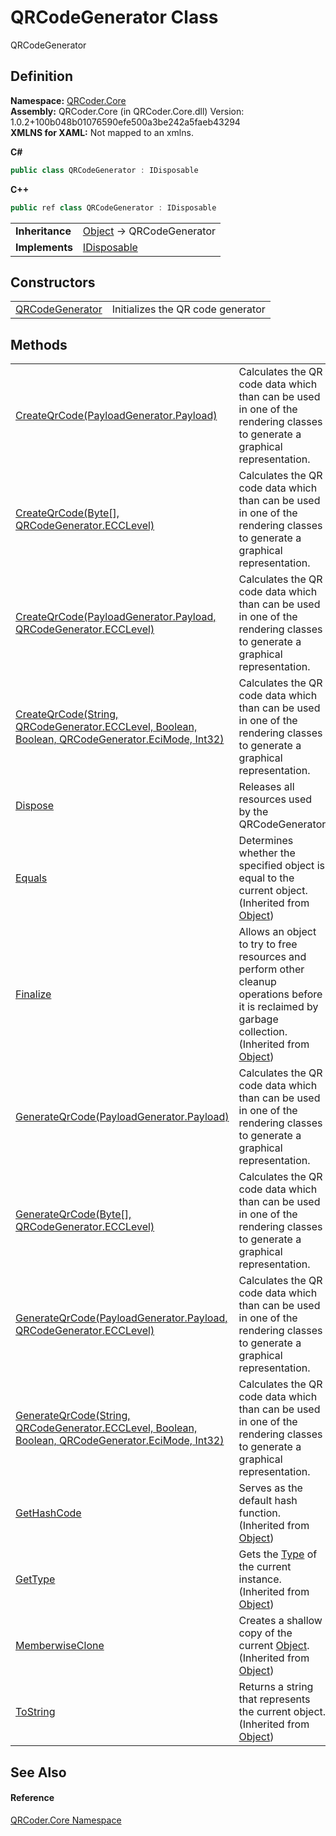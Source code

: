 # QRCodeGenerator Class


QRCodeGenerator



## Definition
**Namespace:** <a href="N_QRCoder_Core.md">QRCoder.Core</a>  
**Assembly:** QRCoder.Core (in QRCoder.Core.dll) Version: 1.0.2+100b048b01076590efe500a3be242a5faeb43294  
**XMLNS for XAML:** Not mapped to an xmlns.

**C#**
``` C#
public class QRCodeGenerator : IDisposable
```
**C++**
``` C++
public ref class QRCodeGenerator : IDisposable
```

<table><tr><td><strong>Inheritance</strong></td><td><a href="https://learn.microsoft.com/dotnet/api/system.object" target="_blank" rel="noopener noreferrer">Object</a>  →  QRCodeGenerator</td></tr>
<tr><td><strong>Implements</strong></td><td><a href="https://learn.microsoft.com/dotnet/api/system.idisposable" target="_blank" rel="noopener noreferrer">IDisposable</a></td></tr>
</table>



## Constructors
<table>
<tr>
<td><a href="M_QRCoder_Core_QRCodeGenerator__ctor.md">QRCodeGenerator</a></td>
<td>Initializes the QR code generator</td></tr>
</table>

## Methods
<table>
<tr>
<td><a href="M_QRCoder_Core_QRCodeGenerator_CreateQrCode.md">CreateQrCode(PayloadGenerator.Payload)</a></td>
<td>Calculates the QR code data which than can be used in one of the rendering classes to generate a graphical representation.</td></tr>
<tr>
<td><a href="M_QRCoder_Core_QRCodeGenerator_CreateQrCode_2.md">CreateQrCode(Byte[], QRCodeGenerator.ECCLevel)</a></td>
<td>Calculates the QR code data which than can be used in one of the rendering classes to generate a graphical representation.</td></tr>
<tr>
<td><a href="M_QRCoder_Core_QRCodeGenerator_CreateQrCode_1.md">CreateQrCode(PayloadGenerator.Payload, QRCodeGenerator.ECCLevel)</a></td>
<td>Calculates the QR code data which than can be used in one of the rendering classes to generate a graphical representation.</td></tr>
<tr>
<td><a href="M_QRCoder_Core_QRCodeGenerator_CreateQrCode_3.md">CreateQrCode(String, QRCodeGenerator.ECCLevel, Boolean, Boolean, QRCodeGenerator.EciMode, Int32)</a></td>
<td>Calculates the QR code data which than can be used in one of the rendering classes to generate a graphical representation.</td></tr>
<tr>
<td><a href="M_QRCoder_Core_QRCodeGenerator_Dispose.md">Dispose</a></td>
<td>Releases all resources used by the QRCodeGenerator</td></tr>
<tr>
<td><a href="https://learn.microsoft.com/dotnet/api/system.object.equals#system-object-equals(system-object)" target="_blank" rel="noopener noreferrer">Equals</a></td>
<td>Determines whether the specified object is equal to the current object.<br />(Inherited from <a href="https://learn.microsoft.com/dotnet/api/system.object" target="_blank" rel="noopener noreferrer">Object</a>)</td></tr>
<tr>
<td><a href="https://learn.microsoft.com/dotnet/api/system.object.finalize" target="_blank" rel="noopener noreferrer">Finalize</a></td>
<td>Allows an object to try to free resources and perform other cleanup operations before it is reclaimed by garbage collection.<br />(Inherited from <a href="https://learn.microsoft.com/dotnet/api/system.object" target="_blank" rel="noopener noreferrer">Object</a>)</td></tr>
<tr>
<td><a href="M_QRCoder_Core_QRCodeGenerator_GenerateQrCode.md">GenerateQrCode(PayloadGenerator.Payload)</a></td>
<td>Calculates the QR code data which than can be used in one of the rendering classes to generate a graphical representation.</td></tr>
<tr>
<td><a href="M_QRCoder_Core_QRCodeGenerator_GenerateQrCode_2.md">GenerateQrCode(Byte[], QRCodeGenerator.ECCLevel)</a></td>
<td>Calculates the QR code data which than can be used in one of the rendering classes to generate a graphical representation.</td></tr>
<tr>
<td><a href="M_QRCoder_Core_QRCodeGenerator_GenerateQrCode_1.md">GenerateQrCode(PayloadGenerator.Payload, QRCodeGenerator.ECCLevel)</a></td>
<td>Calculates the QR code data which than can be used in one of the rendering classes to generate a graphical representation.</td></tr>
<tr>
<td><a href="M_QRCoder_Core_QRCodeGenerator_GenerateQrCode_3.md">GenerateQrCode(String, QRCodeGenerator.ECCLevel, Boolean, Boolean, QRCodeGenerator.EciMode, Int32)</a></td>
<td>Calculates the QR code data which than can be used in one of the rendering classes to generate a graphical representation.</td></tr>
<tr>
<td><a href="https://learn.microsoft.com/dotnet/api/system.object.gethashcode" target="_blank" rel="noopener noreferrer">GetHashCode</a></td>
<td>Serves as the default hash function.<br />(Inherited from <a href="https://learn.microsoft.com/dotnet/api/system.object" target="_blank" rel="noopener noreferrer">Object</a>)</td></tr>
<tr>
<td><a href="https://learn.microsoft.com/dotnet/api/system.object.gettype" target="_blank" rel="noopener noreferrer">GetType</a></td>
<td>Gets the <a href="https://learn.microsoft.com/dotnet/api/system.type" target="_blank" rel="noopener noreferrer">Type</a> of the current instance.<br />(Inherited from <a href="https://learn.microsoft.com/dotnet/api/system.object" target="_blank" rel="noopener noreferrer">Object</a>)</td></tr>
<tr>
<td><a href="https://learn.microsoft.com/dotnet/api/system.object.memberwiseclone" target="_blank" rel="noopener noreferrer">MemberwiseClone</a></td>
<td>Creates a shallow copy of the current <a href="https://learn.microsoft.com/dotnet/api/system.object" target="_blank" rel="noopener noreferrer">Object</a>.<br />(Inherited from <a href="https://learn.microsoft.com/dotnet/api/system.object" target="_blank" rel="noopener noreferrer">Object</a>)</td></tr>
<tr>
<td><a href="https://learn.microsoft.com/dotnet/api/system.object.tostring" target="_blank" rel="noopener noreferrer">ToString</a></td>
<td>Returns a string that represents the current object.<br />(Inherited from <a href="https://learn.microsoft.com/dotnet/api/system.object" target="_blank" rel="noopener noreferrer">Object</a>)</td></tr>
</table>

## See Also


#### Reference
<a href="N_QRCoder_Core.md">QRCoder.Core Namespace</a>  
